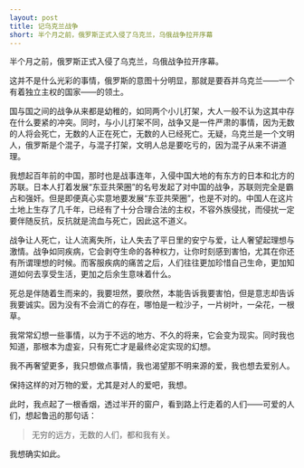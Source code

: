```yaml
---
layout: post
title: 记乌克兰战争
short: 半个月之前，俄罗斯正式入侵了乌克兰，乌俄战争拉开序幕
---
```


半个月之前，俄罗斯正式入侵了乌克兰，乌俄战争拉开序幕。

这并不是什么光彩的事情，俄罗斯的意图十分明显，那就是要吞并乌克兰——一个有着独立主权的国家——的领土。

国与国之间的战争从来都是幼稚的，如同两个小儿打架，大人一般不认为这其中存在什么要紧的冲突。同时，与小儿打架不同，战争又是一件严肃的事情，因为无数的人将会死亡，无数的人正在死亡，无数的人已经死亡。无疑，乌克兰是一个文明人，俄罗斯是个混子，与混子打架，文明人总是要吃亏的，因为混子从来不讲道理。

我想起百年前的中国，那时也是战事连年，入侵中国大地的有东方的日本和北方的苏联。日本人打着发展“东亚共荣圈”的名号发起了对中国的战争，苏联则完全是霸占和强奸。但是即便真心实意地要发展“东亚共荣圈”，也是不对的。中国人在这片土地上生存了几千年，已经有了十分合理合法的主权，不容外族侵扰，而侵扰一定要伴随反抗，反抗就是流血与死亡，因此这不道义。

战争让人死亡，让人流离失所，让人失去了平日里的安宁与爱，让人奢望起理想与激情。战争如同疾病，它会剥夺生命的各种权力，让你时刻感到害怕，尤其在你还有所谓理想的时候。而客服疾病的痛苦之后，人们往往更加珍惜自己生命，更加知道如何去享受生活，更加之后余生意味着什么。

死总是伴随着生而来的，我要坦然，要欣然，本能告诉我要害怕，但是意志却告诉我要诚实。因为没有不会消亡的存在，哪怕是一粒沙子，一片树叶，一朵花，一根草。

我常常幻想一些事情，以为于不远的地方、不久的将来，它会变为现实。同时我也知道，那根本为虚妄，只有死亡才是最终必定实现的幻想。

我不再奢望更多，我只想做点事情，我也渴望那不明来源的爱，我也想去爱别人。

保持这样的对万物的爱，尤其是对人的爱吧，我想。

此时，我点起了一根香烟，透过半开的窗户，看到路上行走着的人们——可爱的人们，想起鲁迅的那句话：

>无穷的远方，无数的人们，都和我有关。

我想确实如此。




